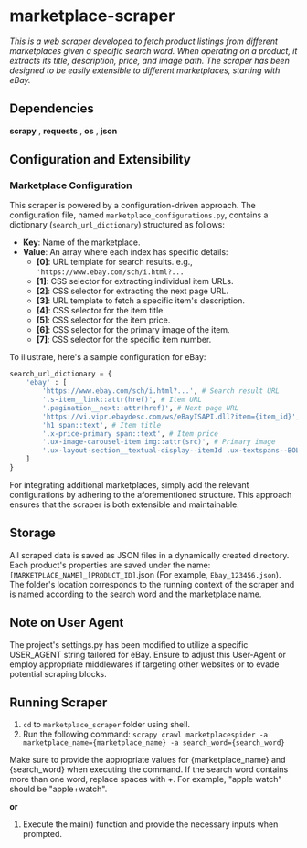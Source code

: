 # **marketplace-scraper**
_This is a web scraper developed to fetch product listings from different marketplaces given a specific search word. When operating on a product, it extracts its title, description, price, and image path. The scraper has been designed to be easily extensible to different marketplaces, starting with eBay._

## **Dependencies**

**scrapy**  , **requests** , **os**  , **json**

## **Configuration and Extensibility**

### Marketplace Configuration

This scraper is powered by a configuration-driven approach. The configuration file, named `marketplace_configurations.py`, contains a dictionary (`search_url_dictionary`) structured as follows:

- **Key**: Name of the marketplace.
- **Value**: An array where each index has specific details:
    - **[0]**: URL template for search results. e.g., `'https://www.ebay.com/sch/i.html?...`
    - **[1]**: CSS selector for extracting individual item URLs.
    - **[2]**: CSS selector for extracting the next page URL.
    - **[3]**: URL template to fetch a specific item's description.
    - **[4]**: CSS selector for the item title.
    - **[5]**: CSS selector for the item price.
    - **[6]**: CSS selector for the primary image of the item.
    - **[7]**: CSS selector for the specific item number.

To illustrate, here's a sample configuration for eBay:

```python
search_url_dictionary = {
    'ebay' : [
        'https://www.ebay.com/sch/i.html?...', # Search result URL
        '.s-item__link::attr(href)', # Item URL
        '.pagination__next::attr(href)', # Next page URL
        'https://vi.vipr.ebaydesc.com/ws/eBayISAPI.dll?item={item_id}', # Item description
        'h1 span::text', # Item title
        '.x-price-primary span::text', # Item price
        '.ux-image-carousel-item img::attr(src)', # Primary image
        '.ux-layout-section__textual-display--itemId .ux-textspans--BOLD::text' # Item number
    ]
}
```
For integrating additional marketplaces, simply add the relevant configurations by adhering to the aforementioned structure. This approach ensures that the scraper is both extensible and maintainable.

## **Storage**
All scraped data is saved as JSON files in a dynamically created directory. Each product's properties are saved under the name: `[MARKETPLACE_NAME]_[PRODUCT_ID]`.json (For example, `Ebay_123456.json`). The folder's location corresponds to the running context of the scraper and is named according to the search word and the marketplace name. 


## **Note on User Agent**
The project's settings.py has been modified to utilize a specific USER_AGENT string tailored for eBay. Ensure to adjust this User-Agent or employ appropriate middlewares if targeting other websites or to evade potential scraping blocks.

## **Running Scraper**

1. `cd` to `marketplace_scraper` folder using shell.
2. Run the following command: `scrapy crawl marketplacespider -a marketplace_name={marketplace_name} -a search_word={search_word}`

Make sure to provide the appropriate values for {marketplace_name} and {search_word} when executing the command. If the search word contains more than one word, replace spaces with +. For example, "apple watch" should be "apple+watch".

**or**

1. Execute the main() function and provide the necessary inputs when prompted.
